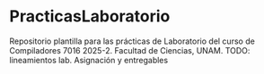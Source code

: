 # PracticasLaboratorio
Repositorio plantilla para las prácticas de Laboratorio del curso de Compiladores 7016 2025-2. Facultad de Ciencias, UNAM.
TODO: lineamientos lab.
Asignación y entregables
